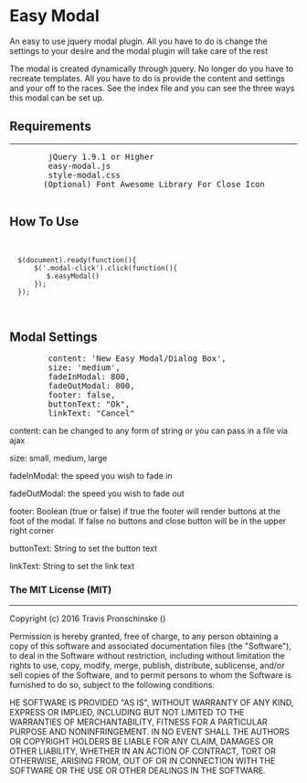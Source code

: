 <h1>Easy Modal</h1>
<p>An easy to use jquery modal plugin. All you have to do is change the settings to your desire and the modal plugin will take care of the rest</p>

<p>The modal is created dynamically through jquery. No longer do you have to recreate templates. All you have to do is provide the content and settings and your off to the races. See the index file and you can see the three ways this modal can be set up.</p>

<h2>Requirements</h2>
<hr />
<pre>
        jQuery 1.9.1 or Higher
        easy-modal.js
        style-modal.css
       (Optional) Font Awesome Library For Close Icon
 </pre>

<h2>How To Use</h2>
<pre>
  
      $(document).ready(function(){
          $('.modal-click').click(function(){
             $.easyModal()
          }); 
      });


</pre>

<h2>Modal Settings</h2>
<pre>
        content: '<span>New Easy Modal/Dialog Box</span>',
        size: 'medium',
        fadeInModal: 800,
        fadeOutModal: 800,
        footer: false,
        buttonText: "Ok",
        linkText: "Cancel"
</pre>

<p>content: can be changed to any form of string or you can pass in a file via ajax</p>
<p>size: small, medium, large</p>
<p>fadeInModal: the speed you wish to fade in</p>
<p>fadeOutModal: the speed you wish to fade out</p>
<p>footer: Boolean (true or false) if true the footer will render buttons at the foot of the modal. If false no buttons and close button will be in the upper right corner</p>
<p>buttonText: String to set the button text</p>
<p>linkText: String to set the link text</p>

<h3>The MIT License (MIT)</h3>
<hr />

<p>Copyright (c) 2016 Travis Pronschinske ()</p>

<p>Permission is hereby granted, free of charge, to any person obtaining a copy
of this software and associated documentation files (the "Software"), to deal
in the Software without restriction, including without limitation the rights
to use, copy, modify, merge, publish, distribute, sublicense, and/or sell
copies of the Software, and to permit persons to whom the Software is
furnished to do so, subject to the following conditions:</p>

<p>HE SOFTWARE IS PROVIDED "AS IS", WITHOUT WARRANTY OF ANY KIND, EXPRESS OR
IMPLIED, INCLUDING BUT NOT LIMITED TO THE WARRANTIES OF MERCHANTABILITY,
FITNESS FOR A PARTICULAR PURPOSE AND NONINFRINGEMENT. IN NO EVENT SHALL THE
AUTHORS OR COPYRIGHT HOLDERS BE LIABLE FOR ANY CLAIM, DAMAGES OR OTHER
LIABILITY, WHETHER IN AN ACTION OF CONTRACT, TORT OR OTHERWISE, ARISING FROM,
OUT OF OR IN CONNECTION WITH THE SOFTWARE OR THE USE OR OTHER DEALINGS IN
THE SOFTWARE.</p>

